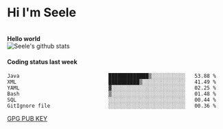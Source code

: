 <h1>Hi I'm Seele</h1>
<br>
<b> Hello world</b>
<br>
<img src="https://github-readme-stats.vercel.app/api?username=Seele0oO&show_icons=true&icon_color=0366d6&bg_color=ffffff&hide_title=true&hide=contribs&include_all_commits=true" alt="Seele's github stats"/>
<br>

<h4>Coding status last week </h4>

<!--START_SECTION:waka-->

```text
Java                             █████████████▒░░░░░░░░░░░   53.88 %
XML                              ██████████▒░░░░░░░░░░░░░░   41.49 %
YAML                             ▓░░░░░░░░░░░░░░░░░░░░░░░░   02.25 %
Bash                             ▒░░░░░░░░░░░░░░░░░░░░░░░░   01.48 %
SQL                              ░░░░░░░░░░░░░░░░░░░░░░░░░   00.44 %
GitIgnore file                   ░░░░░░░░░░░░░░░░░░░░░░░░░   00.36 %
```

<!--END_SECTION:waka-->



[GPG PUB KEY](https://keys.openpgp.org/vks/v1/by-fingerprint/3FCE91BF5B9666B55B67213C4C57B7824A5B6680)

